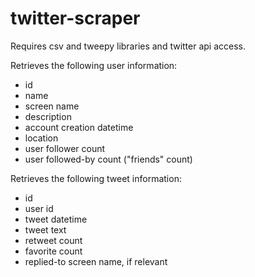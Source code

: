# twitter-scraper

Requires csv and tweepy libraries and twitter api access.

Retrieves the following user information:
- id
- name
- screen name
- description
- account creation datetime
- location
- user follower count
- user followed-by count ("friends" count)

Retrieves the following tweet information:
- id
- user id
- tweet datetime
- tweet text
- retweet count
- favorite count
- replied-to screen name, if relevant
